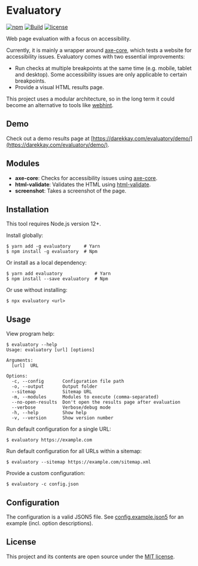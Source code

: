 # Evaluatory

[![npm](https://img.shields.io/npm/v/evaluatory?style=flat-square)](https://www.npmjs.com/package/evaluatory)
[![Build](https://img.shields.io/github/workflow/status/darekkay/evaluatory/Continuous%20Integration/master?style=flat-square)](https://github.com/darekkay/evaluatory/actions)
[![license](https://img.shields.io/badge/license-MIT-green?style=flat-square)](https://github.com/darekkay/evaluatory/blob/master/LICENSE)

Web page evaluation with a focus on accessibility.

Currently, it is mainly a wrapper around [axe-core](https://github.com/dequelabs/axe-core), which tests a website for accessibility issues.
Evaluatory comes with two essential improvements:

- Run checks at multiple breakpoints at the same time (e.g. mobile, tablet and desktop). Some accessibility issues are only applicable to certain breakpoints.
- Provide a visual HTML results page.

This project uses a modular architecture, so in the long term it could become an alternative to tools like [webhint](https://webhint.io).

## Demo

Check out a demo results page at [https://darekkay.com/evaluatory/demo/](https://darekkay.com/evaluatory/demo/).

## Modules

- **axe-core**: Checks for accessibility issues using [axe-core](https://github.com/dequelabs/axe-core).
- **html-validate**: Validates the HTML using [html-validate](https://html-validate.org).
- **screenshot**: Takes a screenshot of the page.

## Installation

This tool requires Node.js version 12+.

Install globally:

```shell
$ yarn add -g evaluatory     # Yarn
$ npm install -g evaluatory  # Npm
```

Or install as a local dependency:

```shell
$ yarn add evaluatory            # Yarn
$ npm install --save evaluatory  # Npm
```

Or use without installing:

```shell
$ npx evaluatory <url>
```

## Usage

View program help:

```text
$ evaluatory --help
Usage: evaluatory [url] [options]

Arguments:
  [url]  URL

Options:
  -c, --config       Configuration file path
  -o, --output       Output folder
  --sitemap          Sitemap URL
  -m, --modules      Modules to execute (comma-separated)
  --no-open-results  Don't open the results page after evaluation
  --verbose          Verbose/debug mode
  -h, --help         Show help
  -v, --version      Show version number
```

Run default configuration for a single URL:

```shell
$ evaluatory https://example.com
```

Run default configuration for all URLs within a sitemap:

```shell
$ evaluatory --sitemap https://example.com/sitemap.xml
```

Provide a custom configuration:

```shell
$ evaluatory -c config.json
```

## Configuration

The configuration is a valid JSON5 file. See [config.example.json5](config.example.json5) for an example (incl. option descriptions).

## License

This project and its contents are open source under the [MIT license](LICENSE).
